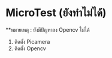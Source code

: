 # MicroTest (ยังทำไม่ได้)
**หมายเหตุ : ยังมีปัญหาลง Opencv ไม่ได้
1. ติดตั้ง Picamera
2. ติดตั้ง Opencv
